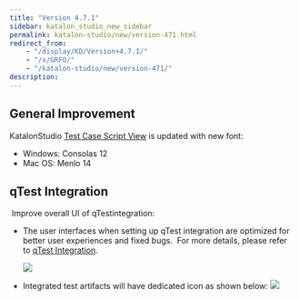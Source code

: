 ```yaml
---
title: "Version 4.7.1"
sidebar: katalon_studio_new_sidebar
permalink: katalon-studio/new/version-471.html
redirect_from:
    - "/display/KD/Version+4.7.1/"
    - "/x/GRFO/"
    - "/katalon-studio/new/version-471/"
description:
---
```

General Improvement
-------------------

KatalonStudio [Test Case Script View](/display/KD/Test+Case+Script+View) is updated with new font:

*   Windows: Consolas 12
*   Mac OS: Menlo 14

qTest Integration
-----------------

 Improve overall UI of qTestintegration:

*   The user interfaces when setting up qTest integration are optimized for better user experiences and fixed bugs.  For more details, please refer to [qTest Integration](/display/KD/qTest+Integration).

    ![](../../images/katalon-studio/new/version-471/image2017-8-1-183A263A14.png)


*   Integrated test artifacts will have dedicated icon as shown below:
    ![](../../images/katalon-studio/new/version-471/image2017-8-4-173A63A56.png)